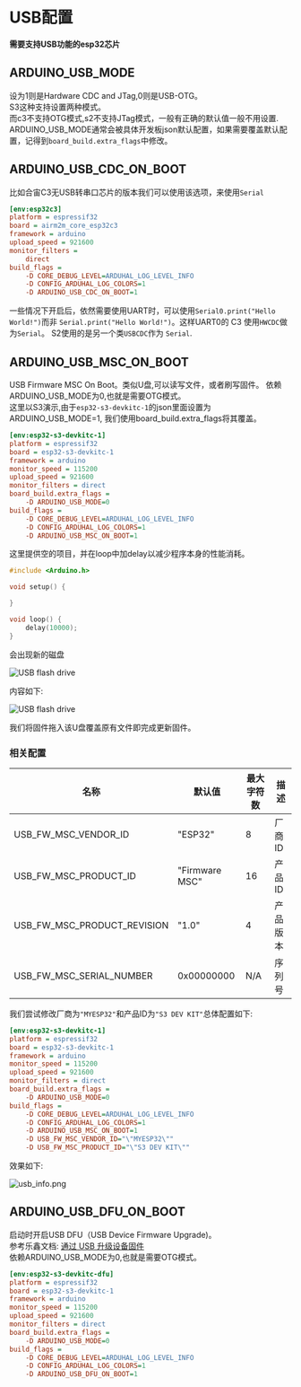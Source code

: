 # USB配置
**需要支持USB功能的esp32芯片**

## ARDUINO_USB_MODE
设为1则是Hardware CDC and JTag,0则是USB-OTG。<br/>
S3这种支持设置两种模式。<br/>
而c3不支持OTG模式,s2不支持JTag模式，一般有正确的默认值一般不用设置.<br/>
ARDUINO_USB_MODE通常会被具体开发板json默认配置，如果需要覆盖默认配置，记得到`board_build.extra_flags`中修改。

## ARDUINO_USB_CDC_ON_BOOT

比如合宙C3无USB转串口芯片的版本我们可以使用该选项，来使用`Serial`

```Ini
[env:esp32c3]
platform = espressif32
board = airm2m_core_esp32c3
framework = arduino
upload_speed = 921600
monitor_filters =
    direct
build_flags =
    -D CORE_DEBUG_LEVEL=ARDUHAL_LOG_LEVEL_INFO
    -D CONFIG_ARDUHAL_LOG_COLORS=1
    -D ARDUINO_USB_CDC_ON_BOOT=1
```

一些情况下开启后，依然需要使用UART时，可以使用`Serial0.print("Hello World!")`而非
`Serial.print("Hello World!")`。这样UART0的
C3 使用`HWCDC`做为`Serial`。 S2使用的是另一个类`USBCDC`作为 `Serial`.

## ARDUINO_USB_MSC_ON_BOOT

USB Firmware MSC On Boot。类似U盘,可以读写文件，或者刷写固件。
依赖ARDUINO_USB_MODE为0,也就是需要OTG模式。<br/>
这里以S3演示,由于`esp32-s3-devkitc-1`的json里面设置为ARDUINO_USB_MODE=1,
我们使用board_build.extra_flags将其覆盖。

```Ini
[env:esp32-s3-devkitc-1]
platform = espressif32
board = esp32-s3-devkitc-1
framework = arduino
monitor_speed = 115200
upload_speed = 921600
monitor_filters = direct
board_build.extra_flags =
    -D ARDUINO_USB_MODE=0
build_flags =
    -D CORE_DEBUG_LEVEL=ARDUHAL_LOG_LEVEL_INFO
    -D CONFIG_ARDUHAL_LOG_COLORS=1
    -D ARDUINO_USB_MSC_ON_BOOT=1
```

这里提供空的项目，并在loop中加delay以减少程序本身的性能消耗。

```C++
#include <Arduino.h>

void setup() {

}

void loop() {
    delay(10000);
}
```
会出现新的磁盘

<img src="upan.png" alt="USB flash drive"/>

内容如下:

<img src="upan_files.png" alt="USB flash drive"/>

我们将固件拖入该U盘覆盖原有文件即完成更新固件。

### 相关配置

| 名称                          | 默认值            | 最大字符数 | 描述   |
|-----------------------------|----------------|-------|------|
| USB_FW_MSC_VENDOR_ID        | "ESP32"        | 8     | 厂商ID |
| USB_FW_MSC_PRODUCT_ID       | "Firmware MSC" | 16    | 产品ID |
| USB_FW_MSC_PRODUCT_REVISION | "1.0"          | 4     | 产品版本 |
| USB_FW_MSC_SERIAL_NUMBER    | 0x00000000     | N/A   | 序列号  |

我们尝试修改厂商为`"MYESP32"`和产品ID为`"S3 DEV KIT"`总体配置如下:
```Ini
[env:esp32-s3-devkitc-1]
platform = espressif32
board = esp32-s3-devkitc-1
framework = arduino
monitor_speed = 115200
upload_speed = 921600
monitor_filters = direct
board_build.extra_flags =
    -D ARDUINO_USB_MODE=0
build_flags =
    -D CORE_DEBUG_LEVEL=ARDUHAL_LOG_LEVEL_INFO
    -D CONFIG_ARDUHAL_LOG_COLORS=1
    -D ARDUINO_USB_MSC_ON_BOOT=1
    -D USB_FW_MSC_VENDOR_ID="\"MYESP32\""
    -D USB_FW_MSC_PRODUCT_ID="\"S3 DEV KIT\""
```
效果如下:

![usb_info.png](usb_info.png)

## ARDUINO_USB_DFU_ON_BOOT

启动时开启USB DFU（USB Device Firmware Upgrade)。<br/>
参考乐鑫文档:
<a href="https://docs.espressif.com/projects/esp-idf/zh_CN/v5.2.1/esp32s3/api-guides/dfu.html#usb">
通过 USB 升级设备固件</a><br/>
依赖ARDUINO_USB_MODE为0,也就是需要OTG模式。 

```Ini
[env:esp32-s3-devkitc-dfu]
platform = espressif32
board = esp32-s3-devkitc-1
framework = arduino
monitor_speed = 115200
upload_speed = 921600
monitor_filters = direct
board_build.extra_flags =
    -D ARDUINO_USB_MODE=0
build_flags =
    -D CORE_DEBUG_LEVEL=ARDUHAL_LOG_LEVEL_INFO
    -D CONFIG_ARDUHAL_LOG_COLORS=1
    -D ARDUINO_USB_DFU_ON_BOOT=1
```
